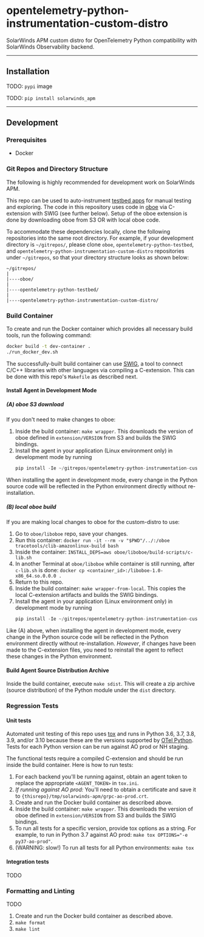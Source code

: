 # opentelemetry-python-instrumentation-custom-distro
SolarWinds APM custom distro for OpenTelemetry Python compatibility with SolarWinds Observability backend.

----

## Installation

TODO: `pypi` image

TODO: `pip install solarwinds_apm`

----
## Development

### Prerequisites

* Docker

### Git Repos and Directory Structure

The following is highly recommended for development work on SolarWinds APM.

This repo can be used to auto-instrument [testbed apps](https://github.com/appoptics/opentelemetry-python-testbed) for manual testing and exploring. The code in this repository uses code in [oboe](https://github.com/librato/oboe) via C-extension with SWIG (see further below). Setup of the oboe extension is done by downloading oboe from S3 OR with local oboe code.

To accommodate these dependencies locally, clone the following repositories into the same root directory. For example, if your development directory is `~/gitrepos/`, please clone `oboe`, `opentelemetry-python-testbed`, and `opentelemetry-python-instrumentation-custom-distro` repositories under `~/gitrepos`, so that your directory structure looks as shown below:
```
~/gitrepos/
|
|----oboe/
|
|----opentelemetry-python-testbed/
|
|----opentelemetry-python-instrumentation-custom-distro/
```
### Build Container

To create and run the Docker container which provides all necessary build tools, run the following command:
```bash
docker build -t dev-container .
./run_docker_dev.sh
```

The successfully-built build container can use [SWIG](https://www.swig.org/Doc1.3/Python.html), a tool to connect C/C++ libraries with other languages via compiling a C-extension. This can be done with this repo's `Makefile` as described next.

#### Install Agent in Development Mode

##### (A) oboe S3 download

If you don't need to make changes to oboe:

1. Inside the build container: `make wrapper`. This downloads the version of oboe defined in `extension/VERSION` from S3 and builds the SWIG bindings.
2. Install the agent in your application (Linux environment only) in development mode by running
   ```python
   pip install -Ie ~/gitrepos/opentelemetry-python-instrumentation-custom-distro/
   ```
When installing the agent in development mode, every change in the Python source code will be reflected in the Python environment directly without re-installation.

##### (B) local oboe build

If you are making local changes to oboe for the custom-distro to use:

1. Go to `oboe/liboboe` repo, save your changes.
2. Run this container: `docker run -it --rm -v "$PWD"/../:/oboe tracetools/clib-amazonlinux-build bash`
3. Inside the container: `INSTALL_DEPS=aws oboe/liboboe/build-scripts/c-lib.sh`
4. In another Terminal at `oboe/liboboe` while container is still running, after `c-lib.sh` is done: `docker cp <container_id>:/liboboe-1.0-x86_64.so.0.0.0 .`
5. Return to this repo.
6. Inside the build container: `make wrapper-from-local`. This copies the local C-extension artifacts and builds the SWIG bindings.
7. Install the agent in your application (Linux environment only) in development mode by running
   ```python
   pip install -Ie ~/gitrepos/opentelemetry-python-instrumentation-custom-distro/
   ```
Like (A) above, when installing the agent in development mode, every change in the Python source code will be reflected in the Python environment directly without re-installation. _However_, if changes have been made to the C-extension files, you need to reinstall the agent to reflect these changes in the Python environment.

#### Build Agent Source Distribution Archive
Inside the build container, execute `make sdist`. This will create a zip archive (source distribution) of the Python module under the `dist` directory.

### Regression Tests

#### Unit tests

Automated unit testing of this repo uses [tox](https://tox.readthedocs.io) and runs in Python 3.6, 3.7, 3.8, 3.9, and/or 3.10 because these are the versions supported by [OTel Python](https://github.com/open-telemetry/opentelemetry-python/blob/main/tox.ini). Tests for each Python version can be run against AO prod or NH staging.

The functional tests require a compiled C-extension and should be run inside the build container. Here is how to run tests:

1. For each backend you'll be running against, obtain an agent token to replace the appropriate `<AGENT_TOKEN>` in `tox.ini`.
2. _If running against AO prod:_ You'll need to obtain a certificate and save it to `{thisrepo}/tmp/solarwinds-apm/grpc-ao-prod.crt`. 
3. Create and run the Docker build container as described above.
4. Inside the build container: `make wrapper`. This downloads the version of oboe defined in `extension/VERSION` from S3 and builds the SWIG bindings.
5. To run all tests for a specific version, provide tox options as a string. For example, to run in Python 3.7 against AO prod: `make tox OPTIONS="-e py37-ao-prod"`.
6. (WARNING: slow!) To run all tests for all Python environments: `make tox`

#### Integration tests

TODO

### Formatting and Linting

TODO

1. Create and run the Docker build container as described above.
2. `make format`
3. `make lint`
